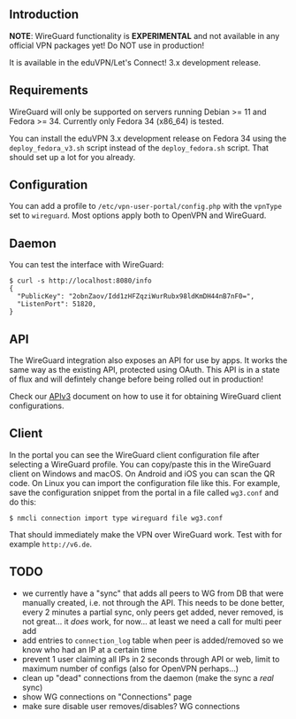 ## Introduction

**NOTE**: WireGuard functionality is **EXPERIMENTAL** and not available in 
any official VPN packages yet! Do NOT use in production!

It is available in the eduVPN/Let's Connect! 3.x development release.

## Requirements

WireGuard will only be supported on servers running Debian >= 11 and 
Fedora >= 34. Currently only Fedora 34 (x86_64) is tested.

You can install the eduVPN 3.x development release on Fedora 34 using the 
`deploy_fedora_v3.sh` script instead of the `deploy_fedora.sh` script. That 
should set up a lot for you already.

## Configuration

You can add a profile to `/etc/vpn-user-portal/config.php` with the `vpnType` 
set to `wireguard`. Most options apply both to OpenVPN and WireGuard.

## Daemon

You can test the interface with WireGuard:

```
$ curl -s http://localhost:8080/info
{
  "PublicKey": "2obnZaov/Idd1zHFZqziWurRubx98ldKmDH44nB7nF0=",
  "ListenPort": 51820,
}
```

## API

The WireGuard integration also exposes an API for use by apps. It works the 
same way as the existing API, protected using OAuth. This API is in a state of 
flux and will defintely change before being rolled out in production!

Check our [APIv3](API_V3.md) document on how to use it for obtaining WireGuard 
client configurations.

## Client

In the portal you can see the WireGuard client configuration file after 
selecting a WireGuard profile. You can copy/paste this in the WireGuard 
client on Windows and macOS. On Android and iOS you can scan the QR code. On
Linux you can import the configuration file like this. For example, save the
configuration snippet from the portal in a file called `wg3.conf` and do this:

    $ nmcli connection import type wireguard file wg3.conf

That should immediately make the VPN over WireGuard work. Test with for example
`http://v6.de`.

## TODO

- we currently have a "sync" that adds all peers to WG from DB that were 
  manually created, i.e. not through the API. This needs to be done better, 
  every 2 minutes a partial sync, only peers get added, never removed, is 
  not great... it *does* work, for now... at least we need a call for multi 
  peer add
- add entries to `connection_log` table when peer is added/removed so we know
  who had an IP at a certain time
- prevent 1 user claiming all IPs in 2 seconds through API or web, limit to 
  maximum number of configs (also for OpenVPN perhaps...)
- clean up "dead" connections from the daemon (make the sync a *real* sync)
- show WG connections on "Connections" page
- make sure disable user removes/disables? WG connections
